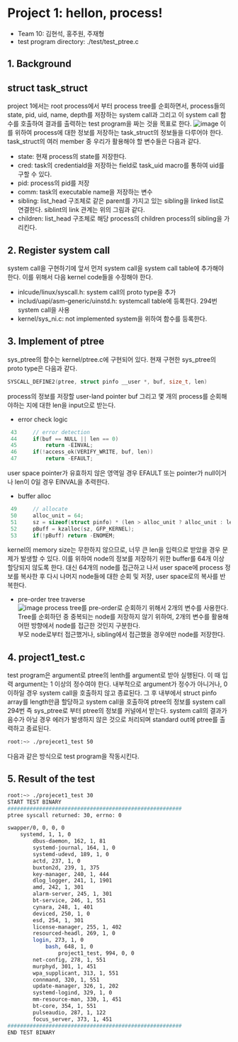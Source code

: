 # Project 1: hellon, process!
* Team 10: 김현석, 홍주원, 주재형
* test program directory: ./test/test_ptree.c

## 1. Background
## struct task_struct
project 1에서는 root process에서 부터 process tree를 순회하면서, process들의 state, pid, uid, name, depth를 저장하는 system call과 그리고 이 system call 함수를 호출하여 결과를 출력하는 test program을 짜는 것을 목표로 한다.
![image](https://user-images.githubusercontent.com/91672190/227708743-753bacc5-dabf-4047-86be-2ae908b86e2c.png)
이를 위하여 process에 대한 정보를 저장하는 task_struct의 정보들을 다루어야 한다. task_struct의 여러 member 중 우리가 활용해야 할 변수들은 다음과 같다.
* state: 현재 process의 state를 저장한다.
* cred: task의 credentiald을 저장하는 field로 task_uid macro를 통하여 uid를 구할 수 있다.
* pid: process의 pid를 저장
* comm: task의 executable name을 저장하는 변수
* sibling: list_head 구조체로 같은 parent를 가지고 있는 sibling을 linked list로 연결한다. siblint의 link 관계는 위의 그림과 같다.
* children: list_head 구조체로 해당 process의 children process의 sibling을 가리킨다.

## 2. Register system call
system call을 구현하기에 앞서 먼저 system call을 system call table에 추가해야 한다. 이를 위해서 다음 kernel code들을 수정해야 한다.
* inlcude/linux/syscall.h: system call의 proto type을 추가
* includ/uapi/asm-generic/uinstd.h: systemcall table에 등록한다. 294번 system call을 사용
* kernel/sys_ni.c: not implemented system을 위하여 함수를 등록한다.

## 3. Implement of ptree
sys_ptree의 함수는 kernel/ptree.c에 구현되어 있다. 현재 구현한 sys_ptree의 proto type은 다음과 같다.
``` c
SYSCALL_DEFINE2(ptree, struct pinfo __user *, buf, size_t, len)
```
process의 정보를 저장할 user-land pointer buf 그리고 몇 개의 process를 순회해야하는 지에 대한 len을 input으로 받는다.
* error check logic
``` c
 43     // error detection
 44     if(buf == NULL || len == 0)
 45         return -EINVAL;
 46     if(!access_ok(VERIFY_WRITE, buf, len))
 47         return -EFAULT;
```
user space pointer가 유효하지 않은 영역일 경우 EFAULT 또는 pointer가 null이거나 len이 0일 경우 EINVAL을 추력한다.
* buffer alloc
```c
 49     // allocate
 50     alloc_unit = 64;
 51     sz = sizeof(struct pinfo) * (len > alloc_unit ? alloc_unit : len);
 52     pBuff = kzalloc(sz, GFP_KERNEL);
 53     if(!pBuff) return -ENOMEM;
```
kernel의 memory size는 무한하지 않으므로, 너무 큰 len을 입력으로 받았을 경우 문제가 발생할 수 있다. 이를 위하여 node의 정보를 저장하기 위한 buffer를 64개 이상 할당되지 않도록 한다. 대신 64개의 node를 접근하고 나서 user space에 process 정보를 복사한 후 다시 나머지 node들에 대한 순회 및 저장, user space로의 복사를 반복한다.
* pre-order tree traverse   
![image](https://user-images.githubusercontent.com/91672190/227717188-a43e45af-0310-4b62-890b-84fd15c67f06.png)
process tree를 pre-order로 순회하기 위해서 2개의 변수를 사용한다. Tree를 순회하던 중 중복되는 node를 저장하지 않기 위하여, 2개의 변수를 활용해 어떤 방향에서 node를 접근한 것인지 구분한다.   
부모 node로부터 접근했거나, sibling에서 접근했을 경우에만 node를 저장한다.

## 4. project1_test.c
test program은 argument로 ptree의 lenth를 argument로 받아 실행된다. 이 때 입력 argument는 1 이상의 정수여야 한다. 내부적으로 argument가 정수가 아니거나, 0 이하일 경우 system call을 호출하지 않고 종료된다.
그 후 내부에서 struct pinfo array를 length만큼 할당하고 system call을 호출하여 ptree의 정보를 system call 294번 즉 sys_ptree로 부터 ptree의 정보를 커널에서 받는다. 
system call의 결과가 음수가 아닐 경우 에러가 발생하지 않은 것으로 처리되며 standard out에 ptree를 출력하고 종료된다.

```bash
root:~> ./projecet1_test 50
```
다음과 같은 방식으로 test program을 작동시킨다.

## 5. Result of the test
```bash
root:~> ./projecet1_test 30
START TEST BINARY
#######################################################
ptree syscall returned: 30, errno: 0

swapper/0, 0, 0, 0
	systemd, 1, 1, 0
		dbus-daemon, 162, 1, 81
		systemd-journal, 164, 1, 0
		systemd-udevd, 189, 1, 0
		actd, 237, 1, 0
		buxton2d, 239, 1, 375
		key-manager, 240, 1, 444
		dlog_logger, 241, 1, 1901
		amd, 242, 1, 301
		alarm-server, 245, 1, 301
		bt-service, 246, 1, 551
		cynara, 248, 1, 401
		deviced, 250, 1, 0
		esd, 254, 1, 301
		license-manager, 255, 1, 402
		resourced-headl, 269, 1, 0
		login, 273, 1, 0
			bash, 648, 1, 0
				project1_test, 994, 0, 0
		net-config, 278, 1, 551
		murphyd, 301, 1, 451
		wpa_supplicant, 313, 1, 551
		connmand, 320, 1, 551
		update-manager, 326, 1, 202
		systemd-logind, 329, 1, 0
		mm-resource-man, 330, 1, 451
		bt-core, 354, 1, 551
		pulseaudio, 287, 1, 122
		focus_server, 373, 1, 451
#######################################################
END TEST BINARY
```
